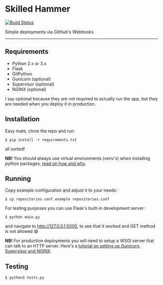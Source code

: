 # Skilled Hammer

[![Build Status](https://travis-ci.org/r00m/skilled-hammer.svg?branch=master)](https://travis-ci.org/r00m/skilled-hammer)

Simple deployments via GitHub's Webhooks

---

## Requirements

* Python 2.x or 3.x
* Flask
* GitPython
* Gunicorn (optional)
* Supervisor (optional)
* NGINX (optional)

I say optional because they are not required to actually run the app, but they are needed when you deploy it in production.

## Installation

Easy mate, clone the repo and run:

```
$ pip install -r requirements.txt
```

all sorted!

**NB!** You should always use virtual environments (venv's) when installing python packages, [read on how and why](http://docs.python-guide.org/en/latest/dev/virtualenvs/).

## Running

Copy example configuration and adjust it to your needs:

```
$ cp repositories.conf.example repositories.conf
```

For testing purposes you can use Flask's built-in development server:

```
$ python main.py
```

and navigate to http://127.0.0.1:5000, to see that it worked and GET method is not allowed :sweat_smile:

**NB!** For production deployments you will need to setup a WSGI server that can talk to an HTTP server. Here's a [tutorial on setting up Gunicorn, Supervisor and NGINX](https://r00m.wordpress.com/2016/03/05/deploying-flask-nginx-gunicorn-supervisor-for-the-first-time/).

## Testing

```
$ python3 tests.py
```
